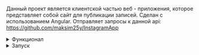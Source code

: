 Данный проект является клиентской частью веб - приложения, которое представляет собой сайт для публикации записей. Сделан с использованием Angular. Отправляет запросы к данной api: https://github.com/maksim25y/InstagramApp

<details><summary>Функционал</summary>
При переходе по адресу /register происходит переход к форме регистрации
  
![image](https://github.com/maksim25y/clientApp/assets/131711956/7726eb70-2b44-4879-9487-1b81babf9d80)
После ввода корректных данных появляется возможность нажатия на кнопку для завершения регистрации

![image](https://github.com/maksim25y/clientApp/assets/131711956/4201d194-ccf8-4a5f-9bb4-f151c80037ce)
При переходе по адресу /login происходит переход к форме входа в аккаунт

![image](https://github.com/maksim25y/clientApp/assets/131711956/47b46851-ff20-4366-8bb9-79f6946486e5)
После входа в аккаунт появляется иконка пользователя, нажав на кнопку Profile можно перейти в свой профиль, нажав на кнопку Logout вы выходите из аккаунта

![image](https://github.com/maksim25y/clientApp/assets/131711956/c95cf93a-2797-4edd-913f-9555ba388f75)

При переходе в профиль показывается основаня информация о вашем профиле

![image](https://github.com/maksim25y/clientApp/assets/131711956/cc44c6e5-71cb-433a-b8a4-11c470c4406d)
Можно сменить аватарку, имя, фамилию, добавить описание профиля, добавить записи, удалить существующие записи, удалить комментарии, оставленные к вашим записям.

![image](https://github.com/maksim25y/clientApp/assets/131711956/1786cbfe-ec84-45a4-ad83-1422c9a55a54)
Форма создания записи:

![image](https://github.com/maksim25y/ShopApp/assets/131711956/f84c4849-a5cf-4f9f-a67c-dd46cda8316f)
Созданная запись:

![image](https://github.com/maksim25y/ShopApp/assets/131711956/009d060a-76b4-40a3-8e43-e17229d6b620)

При переходе по адресу /main появляются все записи, вы можете поставить лайк, убрать лайк, оставить комментарий:

![image](https://github.com/maksim25y/clientApp/assets/131711956/5f07ed26-7cd3-4302-928b-804cc30e8c70)

Запись после лайк и комментария:
![image](https://github.com/maksim25y/clientApp/assets/131711956/46c4b633-325c-41ca-9ee0-93cb48fb0ecd)

</details>

</details>
<details><summary>Запуск</summary>
Для того, чтобы запустить необходимо проделать следующие шаги на Windows, установите [Git Bash](https://git-scm.com/)

1. Склонируйте репозиторий

```shell
git clone git@github.com:maksim25y/clientApp.git
```

2. Скачайте и установите Docker

Скачать и найти инструкцию по установке вы можете на официальном сайте [Docker](https://www.docker.com)

3. Запустите клиент в Docker

Для этого откройте терминал и перейдите в папку репозитория

```shell
cd clientApp
```

Далее введите команду

```shell
docker-compose up --build
```
Готово! Клиент запущен.

Перейдите по адресу: localhost:4201

Далее переходите к запуску api, если ещё не запустили: https://github.com/maksim25y/InstagramApp

Чтобы остановить работу контейнеров, в терминале, откуда вы запускали docker-compose нажмите Ctrl+C (Control + C для Mac)
</details>
